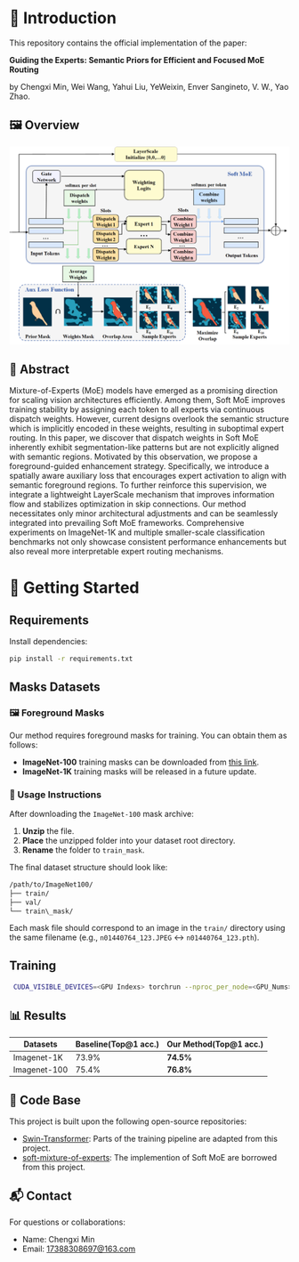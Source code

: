 
# 📌 Introduction
This repository contains the official implementation of the paper:

**Guiding the Experts: Semantic Priors for Efficient and Focused MoE Routing**

by Chengxi Min, Wei Wang, Yahui Liu, YeWeixin, Enver Sangineto, V. W., Yao Zhao.  

## 🖼️ Overview

![Overview Figure](figures/overview.png)

## 🧠 Abstract

Mixture-of-Experts (MoE) models have emerged as a promising direction for scaling vision architectures efficiently. Among them, Soft MoE improves training stability by assigning each token to all experts via continuous dispatch weights. However, current designs overlook the semantic structure which is implicitly encoded in these weights, resulting in suboptimal expert routing. In this paper, we discover that dispatch weights in Soft MoE inherently exhibit segmentation-like patterns but are not explicitly aligned with semantic regions. Motivated by this observation, we propose a foreground-guided enhancement strategy. Specifically, we introduce a spatially aware auxiliary loss that encourages expert activation to align with semantic foreground regions. To further reinforce this supervision, we integrate a lightweight LayerScale mechanism that improves information flow and stabilizes optimization in skip connections. Our method necessitates only minor architectural adjustments and can be seamlessly integrated into prevailing Soft MoE frameworks. Comprehensive experiments on ImageNet-1K and multiple smaller-scale classification benchmarks not only showcase consistent performance enhancements but also reveal more interpretable expert routing mechanisms.

# 🚀 Getting Started

## Requirements
Install dependencies:

```bash
pip install -r requirements.txt
````

## Masks Datasets

### 🖼️ Foreground Masks

Our method requires foreground masks for training. You can obtain them as follows:

- **ImageNet-100** training masks can be downloaded from [this link](https://pan.baidu.com/s/1QWojsNKUnw1Ps4aNQFAPgg?pwd=gnm4).
- **ImageNet-1K** training masks will be released in a future update.

### 🔧 Usage Instructions

After downloading the `ImageNet-100` mask archive:

1. **Unzip** the file.
2. **Place** the unzipped folder into your dataset root directory.
3. **Rename** the folder to `train_mask`.

The final dataset structure should look like:

```
/path/to/ImageNet100/
├── train/
├── val/
└── train\_mask/
```
Each mask file should correspond to an image in the `train/` directory using the same filename (e.g., `n01440764_123.JPEG` ↔ `n01440764_123.pth`).

## Training

```bash
 CUDA_VISIBLE_DEVICES=<GPU Indexs> torchrun --nproc_per_node=<GPU_Nums> --nnode=1 --master_port 12345 main_vit.py --cfg <Config Path>  --data <Datasets Path> --batch-size <Batch Size>  --output <Output Path>
```

## 📊 Results

| Datasets        |Baseline(Top@1 acc.) | Our Method(Top@1 acc.) |
|-----------------| -------------- |------------------------|
| Imagenet-1K     |  73.9%          | **74.5%**              |
| Imagenet-100    | 75.4%          | **76.8%**                  


## 🔧 Code Base

This project is built upon the following open-source repositories:

- [Swin-Transformer](https://github.com/microsoft/Swin-Transformer): Parts of the training pipeline are adapted from this project.
- [soft-mixture-of-experts](https://github.com/fkodom/soft-mixture-of-experts): The implemention of Soft MoE are borrowed from this project.

## 📬 Contact

For questions or collaborations:

* Name: Chengxi Min
* Email: 17388308697@163.com
